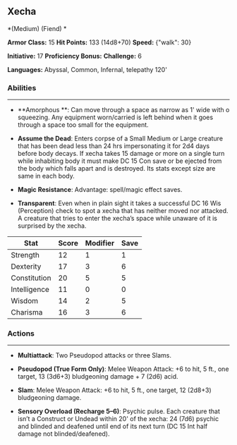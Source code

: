 ## Xecha
*(Medium) (Fiend) *

**Armor Class:** 15
**Hit Points:** 133 (14d8+70)
**Speed:** {"walk": 30}

**Initiative:** 17
**Proficiency Bonus:**
**Challenge:** 6

**Languages:** Abyssal, Common, Infernal, telepathy 120'

### Abilities
 --- 
- **Amorphous **: Can move through a space as narrow as 1' wide with o squeezing. Any equipment worn/carried is left behind when it goes through a space too small for the equipment.

- **Assume the Dead**: Enters corpse of a Small Medium or Large creature that has been dead less than 24 hrs impersonating it for 2d4 days before body decays. If xecha takes 15 damage or more on a single turn while inhabiting body it must make DC 15 Con save or be ejected from the body which falls apart and is destroyed. Its stats except size are same in each body.

- **Magic Resistance**: Advantage: spell/magic effect saves.

- **Transparent**: Even when in plain sight it takes a successful DC 16 Wis (Perception) check to spot a xecha that has neither moved nor attacked. A creature that tries to enter the xecha’s space while unaware of it is surprised by the xecha.



| Stat | Score | Modifier | Save |
| ---- | ---- | ---- | ---- |
| Strength | 12 | 1 | 1 |
| Dexterity | 17 | 3 | 6 |
| Constitution | 20 | 5 | 5 |
| Intelligence | 11 | 0 | 0 |
| Wisdom | 14 | 2 | 5 |
| Charisma | 16 | 3 | 6 |

### Actions
 --- 
- **Multiattack**: Two Pseudopod attacks or three Slams.

- **Pseudopod (True Form Only)**: Melee Weapon Attack: +6 to hit, 5 ft., one target, 13 (3d6+3) bludgeoning damage + 7 (2d6) acid.

- **Slam**: Melee Weapon Attack: +6 to hit, 5 ft., one target, 12 (2d8+3) bludgeoning damage.

- **Sensory Overload (Recharge 5–6)**: Psychic pulse. Each creature that isn’t a Construct or Undead within 20' of the xecha: 24 (7d6) psychic and blinded and deafened until end of its next turn (DC 15 Int half damage not blinded/deafened).

